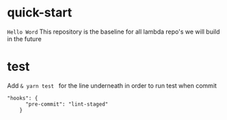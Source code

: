 # quick-start

`Hello Word` This repository is the baseline for all lambda repo's we will build in the future

# test

Add `& yarn test ` for the line underneath in order to run test when commit

```
"hooks": {
      "pre-commit": "lint-staged"
    }

```
